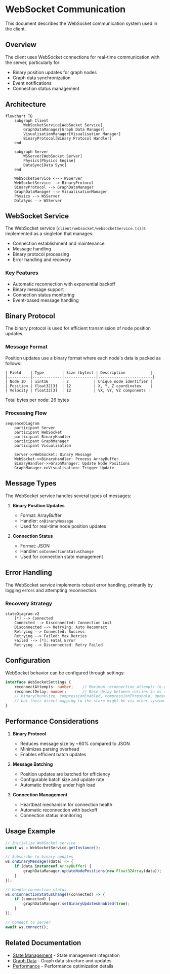 # WebSocket Communication

This document describes the WebSocket communication system used in the client.

## Overview

The client uses WebSocket connections for real-time communication with the server, particularly for:
- Binary position updates for graph nodes
- Graph data synchronization
- Event notifications
- Connection status management

## Architecture

```mermaid
flowchart TB
    subgraph Client
        WebSocketService[WebSocket Service]
        GraphDataManager[Graph Data Manager]
        VisualisationManager[Visualisation Manager]
        BinaryProtocol[Binary Protocol Handler]
    end
    
    subgraph Server
        WSServer[WebSocket Server]
        Physics[Physics Engine]
        DataSync[Data Sync]
    end
    
    WebSocketService <--> WSServer
    WebSocketService --> BinaryProtocol
    BinaryProtocol --> GraphDataManager
    GraphDataManager --> VisualisationManager
    Physics --> WSServer
    DataSync --> WSServer
```

## WebSocket Service

The WebSocket service (`client/websocket/websocketService.ts`) is implemented as a singleton that manages:
- Connection establishment and maintenance
- Message handling
- Binary protocol processing
- Error handling and recovery

### Key Features

- Automatic reconnection with exponential backoff
- Binary message support
- Connection status monitoring
- Event-based message handling

## Binary Protocol

The binary protocol is used for efficient transmission of node position updates.

### Message Format

Position updates use a binary format where each node's data is packed as follows:

```
| Field    | Type        | Size (bytes) | Description           |
|----------|-------------|--------------|------------------------|
| Node ID  | uint16      | 2           | Unique node identifier |
| Position | float32[3]  | 12          | X, Y, Z coordinates    |
| Velocity | float32[3]  | 12          | VX, VY, VZ components |
```

Total bytes per node: 26 bytes

### Processing Flow

```mermaid
sequenceDiagram
    participant Server
    participant WebSocket
    participant BinaryHandler
    participant GraphManager
    participant Visualisation
    
    Server->>WebSocket: Binary Message
    WebSocket->>BinaryHandler: Process ArrayBuffer
    BinaryHandler->>GraphManager: Update Node Positions
    GraphManager->>Visualisation: Trigger Update
```

## Message Types

The WebSocket service handles several types of messages:

1. **Binary Position Updates**
   - Format: ArrayBuffer
   - Handler: `onBinaryMessage`
   - Used for real-time node position updates

2. **Connection Status**
   - Format: JSON
   - Handler: `onConnectionStatusChange`
   - Used for connection state management

## Error Handling

The WebSocket service implements robust error handling, primarily by logging errors and attempting reconnection.

### Recovery Strategy

```mermaid
stateDiagram-v2
    [*] --> Connected
    Connected --> Disconnected: Connection Lost
    Disconnected --> Retrying: Auto Reconnect
    Retrying --> Connected: Success
    Retrying --> Failed: Max Retries
    Failed --> [*]: Fatal Error
    Retrying --> Disconnected: Retry Failed
```

## Configuration

WebSocket behavior can be configured through settings:

```typescript
interface WebSocketSettings {
    reconnectAttempts: number;    // Maximum reconnection attempts (e.g., from system.websocket.reconnectAttempts)
    reconnectDelay: number;       // Base delay between retries in ms (e.g., from system.websocket.reconnectDelay)
    // binaryChunkSize, compressionEnabled, compressionThreshold, updateRate are also relevant
    // but their direct mapping to the store might be via other system.websocket.* paths or defaults.
}
```

## Performance Considerations

1. **Binary Protocol**
   - Reduces message size by ~60% compared to JSON
   - Minimizes parsing overhead
   - Enables efficient batch updates

2. **Message Batching**
   - Position updates are batched for efficiency
   - Configurable batch size and update rate
   - Automatic throttling under high load

3. **Connection Management**
   - Heartbeat mechanism for connection health
   - Automatic reconnection with backoff
   - Connection status monitoring

## Usage Example

```typescript
// Initialize WebSocket service
const ws = WebSocketService.getInstance();

// Subscribe to binary updates
ws.onBinaryMessage((data) => {
    if (data instanceof ArrayBuffer) {
        graphDataManager.updateNodePositions(new Float32Array(data));
    }
});

// Handle connection status
ws.onConnectionStatusChange((connected) => {
    if (connected) {
        graphDataManager.setBinaryUpdatesEnabled(true);
    }
});

// Connect to server
await ws.connect();
```

## Related Documentation

- [State Management](state.md) - State management integration
- [Graph Data](graph.md) - Graph data structure and updates
- [Performance](performance.md) - Performance optimization details